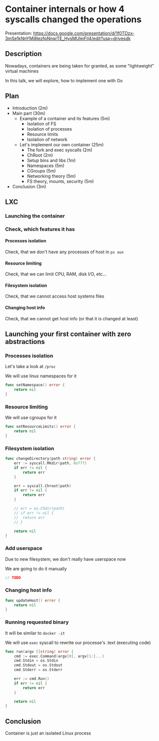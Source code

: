 # Container internals or how 4 syscalls changed the operations

Presentation: https://docs.google.com/presentation/d/1f0TDzx-3mSe1kNnYMi8lezfpNnqrTE_HysMUIejFiI4/edit?usp=drivesdk

## Description

Nowadays, containers are being taken for granted, as some "lightweight" virtual machines

In this talk, we will explore, how to implement one with Go

## Plan

- Introduction (2m)
- Main part (30m)
    - Example of a container and its features (5m)
        - Isolation of FS
        - Isolation of processes
        - Resource limits
        - Isolation of network
    - Let's implement our own container (25m)
        - The fork and exec syscalls (2m)
        - ChRoot (2m)
        - Setup bins and libs (1m)
        - Namespaces (5m)
        - CGroups (5m)
        - Networking theory (5m)
        - FS theory, mounts, security (5m)
- Conclusion (3m)

## LXC

### Launching the container

### Check, which features it has

#### Processes isolation

Check, that we don't have any processes of host in `ps aux`

#### Resource limiting

Check, that we can limit CPU, RAM, disk I/O, etc...

#### Filesystem isolation

Check, that we cannot access host systems files

#### Changing host info

Check, that we cannot get host info (or that it is changed at least)

## Launching your first container with zero abstractions

### Processes isolation

Let's take a look at `/proc`

We will use linux namespaces for it

```go
func setNamespace() error {
	return nil
}
```

### Resource limiting

We will use cgroups for it

```go
func setResourceLimits() error {
	return nil
}
```

### Filesystem isolation

```go
func changeDirectory(path string) error {
	err := syscall.Mkdir(path, 0o777)
	if err != nil {
		return err
	}

	err = syscall.Chroot(path)
	if err != nil {
		return err
	}

	// err = os.Chdir(path)
	// if err != nil {
	// 	return err
	// }

	return nil
}
```

### Add userspace

Due to new filesystem, we don't really have userspace now

We are going to do it manually

```go
// TODO
```

### Changing host info

```go
func updateHost() error {
	return nil
}
```

### Running requested binary

It will be similar to `docker -it`

We will use `exec` syscall to rewrite our processe's .text (executing code)

```go
func run(argv []string) error {
	cmd := exec.Command(argv[0], argv[1:]...)
	cmd.Stdin = os.Stdin
	cmd.Stdout = os.Stdout
	cmd.Stderr = os.Stderr

	err := cmd.Run()
	if err != nil {
		return err
	}

	return nil
}
```

## Conclusion

Container is just an isolated Linux process
